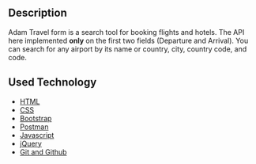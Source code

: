 ## Description
Adam Travel form is a search tool for booking flights and hotels.
The API here implemented **only** on the first two fields (Departure and Arrival).
You can search for any airport by its name or country, city, country code, and code.

## Used Technology
- [HTML]("https://mzl.la/2vg3qbL")
- [CSS]("https://mzl.la/2wcQgfM")
- [Bootstrap]("https://t.ly/epLp3")
- [Postman]("https://bit.ly/2Vtpavo")
- [Javascript]("https://t.ly/NX9XO")
- [jQuery]("https://bit.ly/2I6xMjF")
- [Git and Github]("https://bit.ly/2I9dia6")